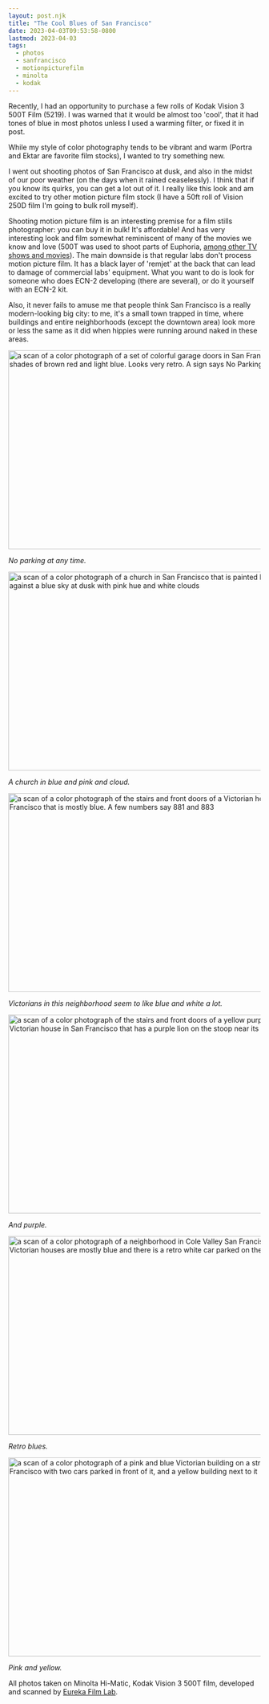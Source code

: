 ```yaml
---
layout: post.njk
title: "The Cool Blues of San Francisco"
date: 2023-04-03T09:53:58-0800
lastmod: 2023-04-03
tags: 
  - photos
  - sanfrancisco
  - motionpicturefilm
  - minolta
  - kodak
---
```

Recently, I had an opportunity to purchase a few rolls of Kodak Vision 3 500T Film (5219). I was warned that it would be almost too 'cool', that it had tones of blue in most photos unless I used a warming filter, or fixed it in post.

While my style of color photography tends to be vibrant and warm (Portra and Ektar are favorite film stocks), I wanted to try something new.

I went out shooting photos of San Francisco at dusk, and also in the midst of our poor weather (on the days when it rained ceaselessly). I think that if you know its quirks, you can get a lot out of it. I really like this look and am excited to try other motion picture film stock (I have a 50ft roll of Vision 250D film I'm going to bulk roll myself).

Shooting motion picture film is an interesting premise for a film stills photographer: you can buy it in bulk! It's affordable! And has very interesting look and film somewhat reminiscent of many of the movies we know and love (500T was used to shoot parts of Euphoria, [among other TV shows and movies](https://www.imdb.com/list/ls085159107/)). The main downside is that regular labs don't process motion picture film. It has a black layer of 'remjet' at the back that can lead to damage of commercial labs' equipment. What you want to do is look for someone who does ECN-2 developing (there are several), or do it yourself with an ECN-2 kit.

Also, it never fails to amuse me that people think San Francisco is a really modern-looking big city: to me, it's a small town trapped in time, where buildings and entire neighborhoods (except the downtown area) look more or less the same as it did when hippies were running around naked in these areas.

<img src="/img/8b3f6d0b76.jpg" width="600" height="396" alt="a scan of a color photograph of a set of colorful garage doors in San Francisco with shades of brown red and light blue. Looks very retro. A sign says No Parking at any time" />

*No parking at any time.*

<img src="/img/1c2c773349.jpg" width="600" height="396" alt="a scan of a color photograph of  a church in San Francisco that is painted blue set against a blue sky at dusk with pink hue and white clouds"/>

*A church in blue and pink and cloud.*

<img src="/img/2cc0b6811d.jpg" width="600" height="396" alt="a scan of a color photograph of  the stairs and front doors of a Victorian house in San Francisco that is mostly blue. A few numbers say 881 and 883" />

*Victorians in this neighborhood seem to like blue and white a lot.*

<img src="/img/02d3c32f94.jpg" width="600" height="396" alt="a scan of a color photograph of  the stairs and front doors of a yellow purple and blue Victorian house in San Francisco that has a purple lion on the stoop near its columns" />

*And purple.*

<img src="/img/24e3a23045.jpg" width="600" height="396" alt="a scan of a color photograph of a neighborhood in Cole Valley San Francisco where the Victorian houses are mostly blue and there is a retro white car parked on the street" />

*Retro blues.*

<img src="/img/f778ca4f18.jpg" width="600" height="396" alt="a scan of a color photograph of a pink and blue Victorian building on a street in San Francisco with two cars parked in front of it, and a yellow building next to it" />

*Pink and yellow.*

All photos taken on Minolta Hi-Matic, Kodak Vision 3 500T film, developed and scanned by [Eureka Film Lab](https://www.instagram.com/eurekafilmlab/). 
